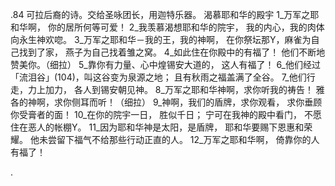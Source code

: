 .84 
可拉后裔的诗。交给圣咏团长，用迦特乐器。 
渴慕耶和华的殿宇 
1_万军之耶和华啊， 
你的居所何等可爱！ 
2_我羡慕渴想耶和华的院宇， 
我的内心，我的肉体向永生神欢唿。 
3_万军之耶和华－我的王，我的神啊， 
在你祭坛那Y，麻雀为自己找到了家， 
燕子为自己找着雏之窝。 
4_如此住在你殿中的有福了！ 
他们不断地赞美你。（细拉） 
5_靠你有力量、心中煌锡安大道的， 
这人有福了！ 
6_他们经过「流泪谷」(104)，叫这谷变为泉源之地； 
且有秋雨之福盖满了全谷。 
7_他们行走，力上加力， 
各人到锡安朝见神。 
8_万军之耶和华神啊，求你听我的祷告！ 
雅各的神啊，求你侧耳而听！（细拉） 
9_神啊，我们的盾牌，求你观看， 
求你垂顾你受膏者的面！ 
10_在你的院宇一日， 
胜似千日； 
宁可在我神的殿中看门， 
不愿住在恶人的帐棚Y。 
11_因为耶和华神是太阳，是盾牌， 
耶和华要赐下恩惠和荣耀。 
他未尝留下福气不给那些行动正直的人。 
12_万军之耶和华啊， 
倚靠你的人有福了！ 

.